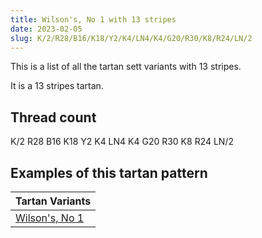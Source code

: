 ```yaml
---
title: Wilson's, No 1 with 13 stripes
date: 2023-02-05
slug: K/2/R28/B16/K18/Y2/K4/LN4/K4/G20/R30/K8/R24/LN/2
---
```

This is a list of all the tartan sett variants with 13 stripes.

It is a 13 stripes tartan.


## Thread count
K/2 R28 B16 K18 Y2 K4 LN4 K4 G20 R30 K8 R24 LN/2

## Examples of this tartan pattern

| Tartan Variants |
|---------------|
| [Wilson's, No 1](/variants/k/2/r28/b16/k18/y2/k4/ln4/k4/g20/r30/k8/r24/ln/2-b5480b0-g008000-k000000-lne0e0e0-rc00000-yf0c000)||
